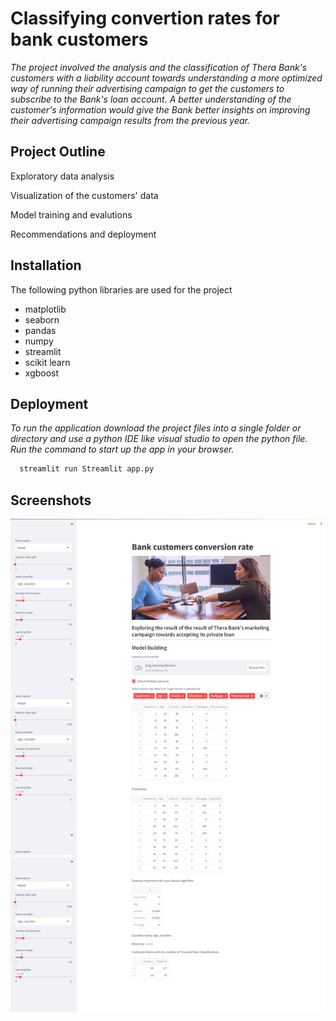 
# Classifying convertion rates for bank customers

*The project involved the analysis and the classification of Thera Bank's customers with a liability account towards understanding a more optimized way of running their advertising campaign to get the customers to subscribe to the Bank's loan account. A better understanding of the customer's information would give the Bank better insights on improving their advertising campaign results from the previous year.*  

## Project Outline

Exploratory data analysis

Visualization of the customers' data

Model training and evalutions

Recommendations and deployment
## Installation

The following python libraries are used for the project

* matplotlib
* seaborn
* pandas
* numpy
* streamlit
* scikit learn
* xgboost


## Deployment

*To run the application download the project files into a single folder or directory and use a python IDE like visual studio to open the python file. Run the command to start up the app in your browser.*

```bash
  streamlit run Streamlit app.py
```


## Screenshots

![App Screenshot](https://github.com/jaymax01/bank-customer-classification/blob/main/screenshot-localhost_8501-2024.02.02-20_07_18.png?raw=true)

